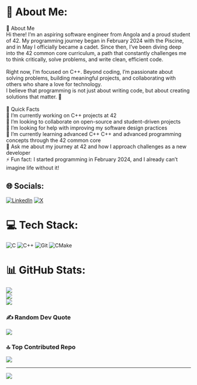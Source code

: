 # 💫 About Me:
👋 About Me<br>Hi there! I’m an aspiring software engineer from Angola and a proud student of 42. My programming journey began in February 2024 with the Piscine, and in May I officially became a cadet. Since then, I’ve been diving deep into the 42 common core curriculum, a path that constantly challenges me to think critically, solve problems, and write clean, efficient code.<br><br>Right now, I’m focused on C++. Beyond coding, I’m passionate about solving problems, building meaningful projects, and collaborating with others who share a love for technology.<br>I believe that programming is not just about writing code, but about creating solutions that matter. 🚀<br><br>🌟 Quick Facts<br>🔭 I’m currently working on C++ projects at 42<br>👯 I’m looking to collaborate on open-source and student-driven projects<br>🤝 I’m looking for help with improving my software design practices<br>🌱 I’m currently learning advanced C++ C++ and advanced programming concepts through the 42 common core<br>💬 Ask me about my journey at 42 and how I approach challenges as a new developer<br>⚡ Fun fact: I started programming in February 2024, and I already can’t imagine life without it!


## 🌐 Socials:
[![LinkedIn](https://img.shields.io/badge/LinkedIn-%230077B5.svg?logo=linkedin&logoColor=white)](https://linkedin.com/in/0xchg) [![X](https://img.shields.io/badge/X-black.svg?logo=X&logoColor=white)](https://x.com/0xchg) 

# 💻 Tech Stack:
![C](https://img.shields.io/badge/c-%2300599C.svg?style=flat&logo=c&logoColor=white) ![C++](https://img.shields.io/badge/c++-%2300599C.svg?style=flat&logo=c%2B%2B&logoColor=white) ![Git](https://img.shields.io/badge/git-%23F05033.svg?style=flat&logo=git&logoColor=white) ![CMake](https://img.shields.io/badge/CMake-%23008FBA.svg?style=flat&logo=cmake&logoColor=white)
# 📊 GitHub Stats:
![](https://github-readme-stats.vercel.app/api?username=0xchg&theme=dark&hide_border=false&include_all_commits=false&count_private=false)<br/>
![](https://nirzak-streak-stats.vercel.app/?user=0xchg&theme=dark&hide_border=false)<br/>
![](https://github-readme-stats.vercel.app/api/top-langs/?username=0xchg&theme=dark&hide_border=false&include_all_commits=false&count_private=false&layout=compact)

### ✍️ Random Dev Quote
![](https://quotes-github-readme.vercel.app/api?type=horizontal&theme=radical)

### 🔝 Top Contributed Repo
![](https://github-contributor-stats.vercel.app/api?username=0xchg&limit=5&theme=dark&combine_all_yearly_contributions=true)

---
[![](https://visitcount.itsvg.in/api?id=0xchg&icon=0&color=0)](https://visitcount.itsvg.in)

<!-- Proudly created with GPRM ( https://gprm.itsvg.in ) -->
